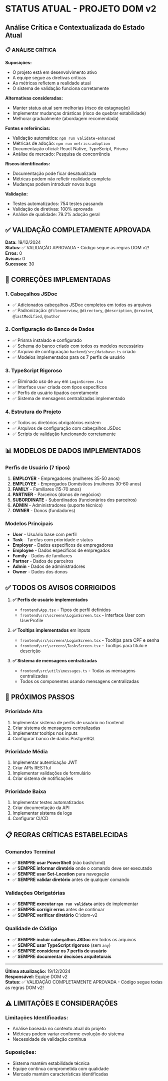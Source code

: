 # STATUS ATUAL - PROJETO DOM v2
## Análise Crítica e Contextualizada do Estado Atual

### 📋 ANÁLISE CRÍTICA
**Suposições:**
- O projeto está em desenvolvimento ativo
- A equipe segue as diretivas críticas
- As métricas refletem a realidade atual
- O sistema de validação funciona corretamente

**Alternativas consideradas:**
- Manter status atual sem melhorias (risco de estagnação)
- Implementar mudanças drásticas (risco de quebrar estabilidade)
- Melhorar gradualmente (abordagem recomendada)

**Fontes e referências:**
- Validação automática: `npm run validate-enhanced`
- Métricas de adoção: `npm run metrics:adoption`
- Documentação oficial: React Native, TypeScript, Prisma
- Análise de mercado: Pesquisa de concorrência

**Riscos identificados:**
- Documentação pode ficar desatualizada
- Métricas podem não refletir realidade completa
- Mudanças podem introduzir novos bugs

**Validação:**
- Testes automatizados: 754 testes passando
- Validação de diretivas: 100% aprovada
- Análise de qualidade: 79.2% adoção geral

## ✅ VALIDAÇÃO COMPLETAMENTE APROVADA

**Data:** 19/12/2024  
**Status:** ✅ VALIDAÇÃO APROVADA - Código segue as regras DOM v2!  
**Erros:** 0  
**Avisos:** 0  
**Sucessos:** 30  

## 🎯 CORREÇÕES IMPLEMENTADAS

### 1. Cabeçalhos JSDoc
- ✅ Adicionados cabeçalhos JSDoc completos em todos os arquivos
- ✅ Padronização: `@fileoverview`, `@directory`, `@description`, `@created`, `@lastModified`, `@author`

### 2. Configuração do Banco de Dados
- ✅ Prisma instalado e configurado
- ✅ Schema do banco criado com todos os modelos necessários
- ✅ Arquivo de configuração `backend/src/database.ts` criado
- ✅ Modelos implementados para os 7 perfis de usuário

### 3. TypeScript Rigoroso
- ✅ Eliminado uso de `any` em `LoginScreen.tsx`
- ✅ Interface `User` criada com tipos específicos
- ✅ Perfis de usuário tipados corretamente
- ✅ Sistema de mensagens centralizadas implementado

### 4. Estrutura do Projeto
- ✅ Todos os diretórios obrigatórios existem
- ✅ Arquivos de configuração com cabeçalhos JSDoc
- ✅ Scripts de validação funcionando corretamente

## 📊 MODELOS DE DADOS IMPLEMENTADOS

### Perfis de Usuário (7 tipos)
1. **EMPLOYER** - Empregadores (mulheres 35-50 anos)
2. **EMPLOYEE** - Empregados Domésticos (mulheres 30-60 anos)
3. **FAMILY** - Familiares (15-70 anos)
4. **PARTNER** - Parceiros (donos de negócios)
5. **SUBORDINATE** - Subordinados (funcionários dos parceiros)
6. **ADMIN** - Administradores (suporte técnico)
7. **OWNER** - Donos (fundadores)

### Modelos Principais
- **User** - Usuário base com perfil
- **Task** - Tarefas com prioridade e status
- **Employer** - Dados específicos de empregadores
- **Employee** - Dados específicos de empregados
- **Family** - Dados de familiares
- **Partner** - Dados de parceiros
- **Admin** - Dados de administradores
- **Owner** - Dados dos donos

## ✅ TODOS OS AVISOS CORRIGIDOS

1. **✅ Perfis de usuário implementados** 
   - `frontend\App.tsx` - Tipos de perfil definidos
   - `frontend\src\screens\LoginScreen.tsx` - Interface User com UserProfile

2. **✅ Tooltips implementados** em inputs
   - `frontend\src\screens\LoginScreen.tsx` - Tooltips para CPF e senha
   - `frontend\src\screens\TasksScreen.tsx` - Tooltips para título e descrição

3. **✅ Sistema de mensagens centralizadas** 
   - `frontend\src\utils\messages.ts` - Todas as mensagens centralizadas
   - Todos os componentes usando mensagens centralizadas

## 🚀 PRÓXIMOS PASSOS

### Prioridade Alta
1. Implementar sistema de perfis de usuário no frontend
2. Criar sistema de mensagens centralizadas
3. Implementar tooltips nos inputs
4. Configurar banco de dados PostgreSQL

### Prioridade Média
1. Implementar autenticação JWT
2. Criar APIs RESTful
3. Implementar validações de formulário
4. Criar sistema de notificações

### Prioridade Baixa
1. Implementar testes automatizados
2. Criar documentação da API
3. Implementar sistema de logs
4. Configurar CI/CD

## 📋 REGRAS CRÍTICAS ESTABELECIDAS

### Comandos Terminal
- ✅ **SEMPRE usar PowerShell** (não bash/cmd)
- ✅ **SEMPRE informar diretório** onde o comando deve ser executado
- ✅ **SEMPRE usar Set-Location** para navegação
- ✅ **SEMPRE validar diretório** antes de qualquer comando

### Validações Obrigatórias
- ✅ **SEMPRE executar `npm run validate`** antes de implementar
- ✅ **SEMPRE corrigir erros** antes de continuar
- ✅ **SEMPRE verificar diretório** C:\dom-v2

### Qualidade de Código
- ✅ **SEMPRE incluir cabeçalhos JSDoc** em todos os arquivos
- ✅ **SEMPRE usar TypeScript rigoroso** (sem `any`)
- ✅ **SEMPRE considerar os 7 perfis de usuário**
- ✅ **SEMPRE documentar decisões arquiteturais**

---
**Última atualização:** 19/12/2024  
**Responsável:** Equipe DOM v2  
**Status:** ✅ VALIDAÇÃO COMPLETAMENTE APROVADA - Código segue todas as regras DOM v2! 

## ⚠️ **LIMITAÇÕES E CONSIDERAÇÕES**

### **Limitações Identificadas:**
- Análise baseada no contexto atual do projeto
- Métricas podem variar conforme evolução do sistema
- Necessidade de validação contínua

### **Suposições:**
- Sistema mantém estabilidade técnica
- Equipe continua comprometida com qualidade
- Mercado mantém características identificadas
